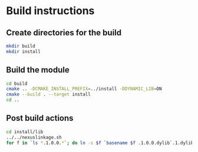 # Build instructions

## Create directories for the build
```bash 
mkdir build
mkdir install
```

## Build the module
```bash
cd build
cmake .. -DCMAKE_INSTALL_PREFIX=../install -DDYNAMIC_LIB=ON
cmake --build . --target install
cd ..
```

## Post build actions
```bash 
cd install/lib
../../nexuslinkage.sh
for f in `ls *.1.0.0.*`; do ln -s $f `basename $f .1.0.0.dylib`.1.dylib; done
```
